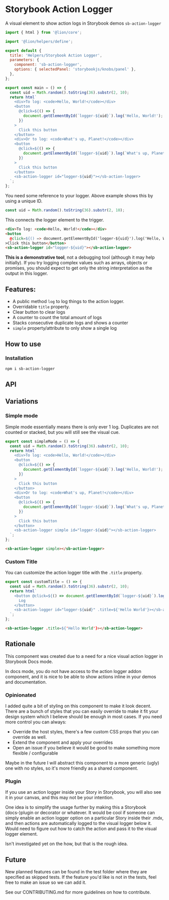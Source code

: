[//]: # 'AUTO INSERT HEADER PREPUBLISH'

# Storybook Action Logger

A visual element to show action logs in Storybook demos `sb-action-logger`

```js script
import { html } from '@lion/core';

import '@lion/helpers/define';

export default {
  title: 'Helpers/Storybook Action Logger',
  parameters: {
    component: 'sb-action-logger',
    options: { selectedPanel: 'storybookjs/knobs/panel' },
  },
};
```

```js preview-story
export const main = () => {
  const uid = Math.random().toString(36).substr(2, 10);
  return html`
    <div>To log: <code>Hello, World!</code></div>
    <button
      @click=${() => {
        document.getElementById(`logger-${uid}`).log('Hello, World!');
      }}
    >
      Click this button
    </button>
    <div>Or to log: <code>What's up, Planet!</code></div>
    <button
      @click=${() => {
        document.getElementById(`logger-${uid}`).log(`What's up, Planet!`);
      }}
    >
      Click this button
    </button>
    <sb-action-logger id="logger-${uid}"></sb-action-logger>
  `;
};
```

You need some reference to your logger. Above example shows this by using a unique ID.

```js
const uid = Math.random().toString(36).substr(2, 10);
```

This connects the logger element to the trigger.

```html
<div>To log: <code>Hello, World!</code></div>
<button
  @click=${() => document.getElementById('logger-${uid}').log('Hello, World!')}
>Click this button</button>
<sb-action-logger id="logger-${uid}"></sb-action-logger>
```

**This is a demonstrative tool**, not a debugging tool (although it may help initially).
If you try logging complex values such as arrays, objects or promises,
you should expect to get only the string interpretation as the output in this logger.

## Features:

- A public method `log` to log things to the action logger.
- Overridable `title` property.
- Clear button to clear logs
- A counter to count the total amount of logs
- Stacks consecutive duplicate logs and shows a counter
- `simple` property/attribute to only show a single log

## How to use

### Installation

```bash
npm i sb-action-logger
```

## API

## Variations

### Simple mode

Simple mode essentially means there is only ever 1 log.
Duplicates are not counted or stacked, but you will still see the visual cue.

```js preview-story
export const simpleMode = () => {
  const uid = Math.random().toString(36).substr(2, 10);
  return html`
    <div>To log: <code>Hello, World!</code></div>
    <button
      @click=${() => {
        document.getElementById(`logger-${uid}`).log('Hello, World!');
      }}
    >
      Click this button
    </button>
    <div>Or to log: <code>What's up, Planet!</code></div>
    <button
      @click=${() => {
        document.getElementById(`logger-${uid}`).log(`What's up, Planet!`);
      }}
    >
      Click this button
    </button>
    <sb-action-logger simple id="logger-${uid}"></sb-action-logger>
  `;
};
```

```html
<sb-action-logger simple></sb-action-logger>
```

### Custom Title

You can customize the action logger title with the `.title` property.

```js preview-story
export const customTitle = () => {
  const uid = Math.random().toString(36).substr(2, 10);
  return html`
    <button @click=${() => document.getElementById(`logger-${uid}`).log('Hello, World!')}>
      Log
    </button>
    <sb-action-logger id="logger-${uid}" .title=${'Hello World'}></sb-action-logger>
  `;
};
```

```html
<sb-action-logger .title=${'Hello World'}></sb-action-logger>
```

## Rationale

This component was created due to a need for a nice visual action logger in Storybook Docs mode.

In docs mode, you do not have access to the action logger addon component, and it is nice to be able to show actions inline in your demos and documentation.

### Opinionated

I added quite a bit of styling on this component to make it look decent.
There are a bunch of styles that you can easily override to make it fit your design system which I believe should be enough in most cases.
If you need more control you can always:

- Override the host styles, there's a few custom CSS props that you can override as well.
- Extend the component and apply your overrides
- Open an issue if you believe it would be good to make something more flexible / configurable

Maybe in the future I will abstract this component to a more generic (ugly) one with no styles, so it's more friendly as a shared component.

### Plugin

If you use an action logger inside your Story in Storybook, you will also see it in your canvas, and this may not be your intention.

One idea is to simplify the usage further by making this a Storybook (docs-)plugin or decorator or whatever.
It would be cool if someone can simply enable an action logger option on a particular Story inside their .mdx,
and then actions are automatically logged to the visual logger below it.
Would need to figure out how to catch the action and pass it to the visual logger element.

Isn't investigated yet on the how, but that is the rough idea.

## Future

New planned features can be found in the test folder where they are specified as skipped tests.
If the feature you'd like is not in the tests, feel free to make an issue so we can add it.

See our CONTRIBUTING.md for more guidelines on how to contribute.
